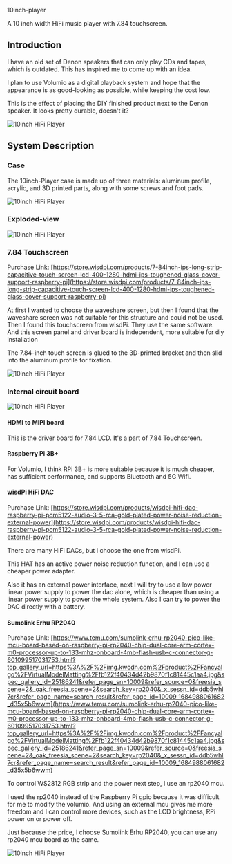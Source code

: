 10inch-player

A 10 inch width HiFi music player with 7.84 touchscreen.

## Introduction

I have an old set of Denon speakers that can only play CDs and tapes, which is outdated. This has inspired me to come up with an idea. 

I plan to use Volumio as a digital playback system and hope that the appearance is as good-looking as possible, while keeping the cost low.


This is the effect of placing the DIY finished product next to the Denon speaker. It looks pretty durable, doesn't it?

![10inch HiFi Player](./image/07.jpg ':size=400x')

## System Description

### Case

The 10inch-Player case is made up of three materials: aluminum profile, acrylic, and 3D printed parts, along with some screws and foot pads.

![10inch HiFi Player](./image/03.jpg ':size=400x')



### Exploded-view

![10inch HiFi Player](./image/01.jpg ':size=400x')

### 7.84 Touchscreen

Purchase Link: [https://store.wisdpi.com/products/7-84inch-ips-long-strip-capacitive-touch-screen-lcd-400-1280-hdmi-ips-toughened-glass-cover-support-raspberry-pi](https://store.wisdpi.com/products/7-84inch-ips-long-strip-capacitive-touch-screen-lcd-400-1280-hdmi-ips-toughened-glass-cover-support-raspberry-pi)

At first I wanted to choose the waveshare screen, but then I found that the waveshare screen was not suitable for this structure and could not be used. Then I found this touchscreen from wisdPi. They use the same software. And this screen panel and driver board is independent, more suitable for diy installation

The 7.84-inch touch screen is glued to the 3D-printed bracket and then slid into the aluminum profile for fixation.

![10inch HiFi Player](./image/05.jpg ':size=400x')



### Internal circuit board

![10inch HiFi Player](./image/02.jpg ':size=400x')

#### HDMI to MIPI board

This is the driver board for 7.84 LCD. It's a part of 7.84 Touchscreen.

#### Raspberry Pi 3B+
For Volumio, I think RPi 3B+ is more suitable because it is much cheaper, has sufficient performance, and supports Bluetooth and 5G Wifi.

#### wisdPi HiFi DAC 

Purchase Link: [https://store.wisdpi.com/products/wisdpi-hifi-dac-raspberry-pi-pcm5122-audio-3-5-rca-gold-plated-power-noise-reduction-external-power](https://store.wisdpi.com/products/wisdpi-hifi-dac-raspberry-pi-pcm5122-audio-3-5-rca-gold-plated-power-noise-reduction-external-power)

There are many HiFi DACs, but I choose the one from wisdPi.

This HAT has an active power noise reduction function, and I can use a cheaper power adapter.

Also it has an external power interface, next I will try to use a low power linear power supply to power the dac alone, which is cheaper than using a linear power supply to power the whole system. Also I can try to power the DAC directly with a battery.

#### Sumolink Erhu RP2040

Purchase Link: [https://www.temu.com/sumolink-erhu-rp2040-pico-like-mcu-board-based-on-raspberry-pi-rp2040-chip-dual-core-arm-cortex-m0-processor-up-to-133-mhz-onboard-4mb-flash-usb-c-connector-g-601099517031753.html?top_gallery_url=https%3A%2F%2Fimg.kwcdn.com%2Fproduct%2FFancyalgo%2FVirtualModelMatting%2Ffb122f40434d42b9870f1c81445c1aa4.jpg&spec_gallery_id=25186241&refer_page_sn=10009&refer_source=0&freesia_scene=2&_oak_freesia_scene=2&search_key=rp2040&_x_sessn_id=ddb5whl7cr&refer_page_name=search_result&refer_page_id=10009_1684988061682_d35x5b6wwm](https://www.temu.com/sumolink-erhu-rp2040-pico-like-mcu-board-based-on-raspberry-pi-rp2040-chip-dual-core-arm-cortex-m0-processor-up-to-133-mhz-onboard-4mb-flash-usb-c-connector-g-601099517031753.html?top_gallery_url=https%3A%2F%2Fimg.kwcdn.com%2Fproduct%2FFancyalgo%2FVirtualModelMatting%2Ffb122f40434d42b9870f1c81445c1aa4.jpg&spec_gallery_id=25186241&refer_page_sn=10009&refer_source=0&freesia_scene=2&_oak_freesia_scene=2&search_key=rp2040&_x_sessn_id=ddb5whl7cr&refer_page_name=search_result&refer_page_id=10009_1684988061682_d35x5b6wwm)

To control WS2812 RGB strip and the power next step, I use an rp2040 mcu.

I used the rp2040 instead of the Raspberry Pi gpio because it was difficult for me to modify the volumio. And using an external mcu gives me more freedom and I can control more devices, such as the LCD brightness, RPi power on or power off.

Just because the price, I choose Sumolink Erhu RP2040, you can use any rp2040 mcu board as the same.

![10inch HiFi Player](./image/06.jpg ':size=400x')